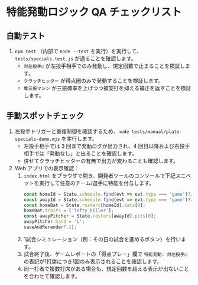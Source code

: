 # 特能発動ロジック QA チェックリスト

## 自動テスト
1. `npm test` （内部で `node --test` を実行）を実行して、`tests/specials.test.js` が通ることを確認します。
   - `対左投手○` が左投手相手でのみ発動し、規定回数で止まることを検証します。
   - `クラッチヒッター` が得点圏のみで発動することを検証します。
   - `奪三振マシン` が三振確率を上げつつ被安打を抑える補正を返すことを検証します。

## 手動スポットチェック
1. 左投手トリガーと重複制御を確認するため、`node tests/manual/plate-specials-demo.mjs` を実行します。
   - 左投手相手では 3 回まで発動ログが出力され、4 回目以降および右投手相手では「発動なし」と出ることを確認します。
   - 併せてクラッチヒッターの有無で出力が変わることも確認します。
2. Web アプリでの表示確認：
   1. `index.html` をブラウザで開き、開発者ツールのコンソールで下記スニペットを実行して任意のチーム/選手に特能を付与します。
      ```js
      const homeId = State.schedule.find(evt => evt.type === 'game')?.home_id;
      const awayId = State.schedule.find(evt => evt.type === 'game')?.away_id;
      const homeBat = State.rosters[homeId].bats[0];
      homeBat.traits = ['lefty_killer'];
      const awayPitcher = State.rosters[awayId].pits[0];
      awayPitcher.hand = 'L';
      saveAndRerender?.();
      ```
   2. 1試合シミュレーション（例：その日の試合を進めるボタン）を行います。
   3. 試合終了後、ゲームレポートの「得点プレー」欄で `特能発動: 対左投手○` の表記が1打席につき1回のみ表示されることを確認します。
   4. 同一打者で複数打席がある場合も、規定回数を超える表示が出ないことを合わせて確認します。

